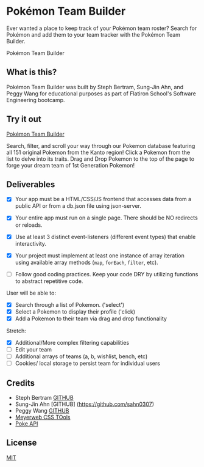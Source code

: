 # Pok&#233;mon Team Builder
Ever wanted a place to keep track of your Pok&#233;mon team roster? Search for Pok&#233;mon and add them to your team tracker with the Pok&#233;mon Team Builder. 

Pok&#233;mon Team Builder

## What is this?
Pok&#233;mon Team Builder was built by Steph Bertram, Sung-Jin Ahn, and Peggy Wang for educational purposes as part of Flatiron School's Software Engineering bootcamp.


## Try it out
[Pok&#233;mon Team Builder](https://pwangy.github.io/phase-1-project-poke/)

Search, filter, and scroll your way through our Pokemon database featuring all 151 original Pokemon from the Kanto region! Click a Pokemon from the list to delve into its traits. Drag and Drop Pokemon to the top of the page to forge your dream team of 1st Generation Pokemon!

## Deliverables
- [x] Your app must be a HTML/CSS/JS frontend that accesses data from a public API or from a db.json file using json-server.

- [x] Your entire app must run on a single page. There should be NO redirects or reloads.

- [x]  Use at least 3 distinct event-listeners (different event types) that enable interactivity.

- [x]  Your project must implement at least one instance of array iteration using available array methods (`map`, `forEach`, `filter`, etc).

- [ ]  Follow good coding practices. Keep your code DRY by utilizing functions to abstract repetitive code.

User will be able to:
- [x] Search through a list of Pokemon. ('select')
- [x] Select a Pokemon to display their profile ('click)
- [x] Add a Pokemon to their team via drag and drop functionality
  
Stretch:
- [x] Additional/More complex filtering capabilities
- [ ] Edit your team
- [ ] Additional arrays of teams (a, b, wishlist, bench, etc)
- [ ] Cookies/ local storage to persist team for individual users

## Credits
- Steph Bertram [GITHUB](https://github.com/stephbertram)
- Sung-Jin Ahn [GITHUB] (https://github.com/sahn0307)
- Peggy Wang [GITHUB](https://github.com/pwangy/)
- [Meyerweb CSS TOols](http://meyerweb.com/eric/tools/css/reset/)
- [Poke API](https://pokeapi.co/)

## License
[MIT](https://choosealicense.com/licenses/mit/)
